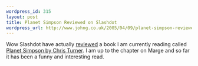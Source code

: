 ```yaml
--- 
wordpress_id: 315
layout: post
title: Planet Simpson Reviewed on Slashdot
wordpress_url: http://www.johng.co.uk/2005/04/09/planet-simpson-reviewed-on-slashdot/
---
```

Wow Slashdot have actually <a href="http://books.slashdot.org/article.pl?sid=05/04/08/1849245&from=rss">reviewed</a> a book I am currently reading called <a href="http://www.planetsimpson.com/">Planet Simpson by Chris Turner</a>. I am up to the chapter on Marge and so far it has been a funny and interesting read.
